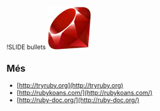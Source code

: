 !SLIDE bullets
![Ruby logo](/file/assets/images/ruby_logo.png)
## Més

* [http://tryruby.org](http://tryruby.org)
* [http://rubykoans.com/](http://rubykoans.com/)
* [http://ruby-doc.org/](http://ruby-doc.org/)
